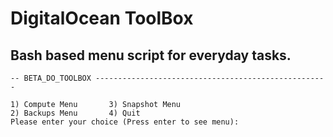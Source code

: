 # DigitalOcean ToolBox

## Bash based menu script for everyday tasks. 

```
-- BETA_DO_TOOLBOX ----------------------------------------------------

1) Compute Menu       3) Snapshot Menu
2) Backups Menu	      4) Quit
Please enter your choice (Press enter to see menu): 
```
